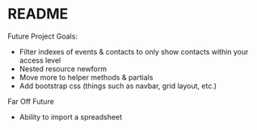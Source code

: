 # README

Future Project Goals:
* Filter indexes of events & contacts to only show contacts within your access level 
* Nested resource newform 
* Move more to helper methods & partials
* Add bootstrap css (things such as navbar, grid layout, etc.)

Far Off Future
* Ability to import a spreadsheet
